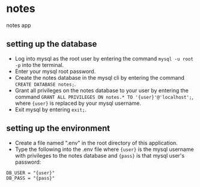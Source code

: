 # notes
notes app

## setting up the database
- Log into mysql as the root user by entering the command `mysql -u root -p` into the terminal.
- Enter your mysql root password.
- Create the notes database in the mysql cli by entering the command `CREATE DATABASE notes;`.
- Grant all privileges on the notes database to your user by entering the command `GRANT ALL PRIVILEGES ON notes.* TO '{user}'@'localhost';`, where `{user}` is replaced by your mysql username.
- Exit mysql by entering `exit;`.

## setting up the environment
- Create a file named ".env" in the root directory of this application.
- Type the following into the .env file where `{user}` is the mysql username with privileges to the notes database and `{pass}` is that mysql user's password:
```
DB_USER = "{user}"
DB_PASS = "{pass}"
```